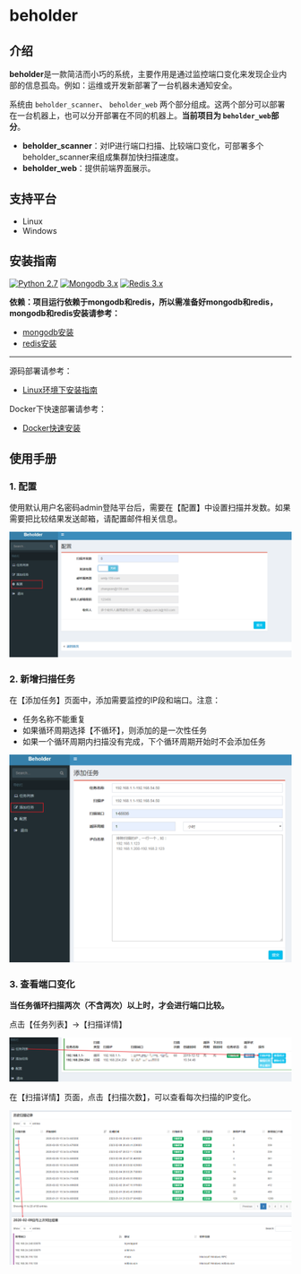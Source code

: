# beholder 

## 介绍

**beholder**是一款简洁而小巧的系统，主要作用是通过监控端口变化来发现企业内部的信息孤岛。例如：运维或开发新部署了一台机器未通知安全。

系统由 `beholder_scanner`、 `beholder_web`  两个部分组成。这两个部分可以部署在一台机器上，也可以分开部署在不同的机器上。**当前项目为 `beholder_web`部分**。

* **beholder_scanner**：对IP进行端口扫描、比较端口变化，可部署多个beholder_scanner来组成集群加快扫描速度。
* **beholder_web**：提供前端界面展示。

## 支持平台

* Linux
* Windows

## 安装指南

[![Python 2.7](https://img.shields.io/badge/python-2.7-yellow.svg)](https://www.python.org/) 
[![Mongodb 3.x](https://img.shields.io/badge/mongodb-3.x-red.svg)](https://www.mongodb.com/download-center?jmp=nav)
[![Redis 3.x](https://img.shields.io/badge/redis-3.x-green)](https://redis.io/)

**依赖：项目运行依赖于mongodb和redis，所以需准备好mongodb和redis，mongodb和redis安装请参考：**

* [mongodb安装](./docs/mongodb.md)
* [redis安装](./docs/redis.md)

*** 

源码部署请参考：

* [Linux环境下安装指南](docs/linux_web.md)

Docker下快速部署请参考：

* [Docker快速安装](./docs/docker.md)

## 使用手册

### 1. 配置
使用默认用户名密码admin登陆平台后，需要在【配置】中设置扫描并发数。如果需要把比较结果发送邮箱，请配置邮件相关信息。

![](docs/pic/1.png)

### 2. 新增扫描任务
在【添加任务】页面中，添加需要监控的IP段和端口。注意：
* 任务名称不能重复
* 如果循环周期选择【不循环】，则添加的是一次性任务
* 如果一个循环周期内扫描没有完成，下个循环周期开始时不会添加任务

![](docs/pic/2.png)

### 3. 查看端口变化
**当任务循环扫描两次（不含两次）以上时，才会进行端口比较。**

点击【任务列表】->【扫描详情】

![](docs/pic/3.png)

在【扫描详情】页面，点击【扫描次数】，可以查看每次扫描的IP变化。

![](docs/pic/4.png)